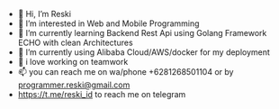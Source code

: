 - 👋 Hi, I’m Reski
- 👀 I’m interested in Web and Mobile Programming
- 🌱 I’m currently learning Backend Rest Api using Golang Framework ECHO with clean Architectures
- 👀 I’m currently using Alibaba Cloud/AWS/docker for my deployment
- 💞️ i love working on teamwork
- 📫 you can reach me on wa/phone +6281268501104 or by programmer.reski@gmail.com
- https://t.me/reski_id to reach me on telegram

